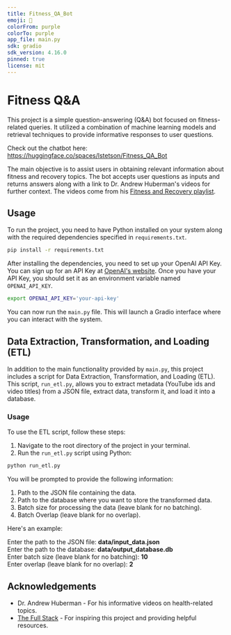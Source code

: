 ```yaml
---
title: Fitness_QA_Bot
emoji: 💪
colorFrom: purple
colorTo: purple
app_file: main.py
sdk: gradio
sdk_version: 4.16.0
pinned: true
license: mit
---
```


# Fitness Q&A
This project is a simple question-answering (Q&A) bot focused on fitness-related queries. It utilized a combination of machine learning models and retrieval techniques to provide informative responses to user questions.

Check out the chatbot here: https://huggingface.co/spaces/lstetson/Fitness_QA_Bot

The main objective is to assist users in obtaining relevant information about fitness and recovery topics. The bot accepts user questions as inputs and returns answers along with a link to Dr. Andrew Huberman's videos for further context. The videos come from his [Fitness and Recovery playlist](https://www.youtube.com/playlist?list=PLPNW_gerXa4O24l7ZHoJbMC2xOO7SpS7K).

## Usage
To run the project, you need to have Python installed on your system along with the required dependencies specified in ``requirements.txt``.

```bash
pip install -r requirements.txt
```

After installing the dependencies, you need to set up your OpenAI API Key. You can sign up for an API Key at [OpenAI's website](https://openai.com/). Once you have your API Key, you should set it as an environment variable named ``OPENAI_API_KEY``.
```bash
export OPENAI_API_KEY='your-api-key'
```

You can now run the `main.py` file. This will launch a Gradio interface where you can interact with the system.

## Data Extraction, Transformation, and Loading (ETL)

In addition to the main functionality provided by `main.py`, this project includes a script for Data Extraction, Transformation, and Loading (ETL). This script, `run_etl.py`, allows you to extract metadata (YouTube ids and video titles) from a JSON file, extract data, transform it, and load it into a database.

### Usage

To use the ETL script, follow these steps:

1. Navigate to the root directory of the project in your terminal.
2. Run the `run_etl.py` script using Python:

```bash
python run_etl.py
```
You will be prompted to provide the following information:

1. Path to the JSON file containing the data.
2. Path to the database where you want to store the transformed data.
3. Batch size for processing the data (leave blank for no batching).
4. Batch Overlap (leave blank for no overlap).

Here's an example:

Enter the path to the JSON file: **data/input_data.json**  
Enter the path to the database: **data/output_database.db**  
Enter batch size (leave blank for no batching): **10**  
Enter overlap (leave blank for no overlap): **2**  

## Acknowledgements
* Dr. Andrew Huberman - For his informative videos on health-related topics.
* [The Full Stack](https://github.com/the-full-stack/) - For inspiring this project and providing helpful resources.